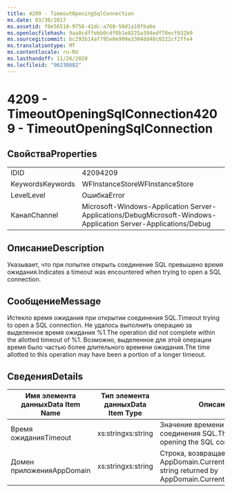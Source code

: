 ```yaml
---
title: 4209 - TimeoutOpeningSqlConnection
ms.date: 03/30/2017
ms.assetid: f0e56518-9758-41dc-a760-50d1a10fba6e
ms.openlocfilehash: 9aa8cdffebb0cdf8b1e8225a394edf78ecf032b9
ms.sourcegitcommit: bc293b14af795e0e999e3304dd40c0222cf2ffe4
ms.translationtype: MT
ms.contentlocale: ru-RU
ms.lasthandoff: 11/26/2020
ms.locfileid: "96238682"
---
```

# <a name="4209---timeoutopeningsqlconnection"></a><span data-ttu-id="5fda3-102">4209 - TimeoutOpeningSqlConnection</span><span class="sxs-lookup"><span data-stu-id="5fda3-102">4209 - TimeoutOpeningSqlConnection</span></span>

## <a name="properties"></a><span data-ttu-id="5fda3-103">Свойства</span><span class="sxs-lookup"><span data-stu-id="5fda3-103">Properties</span></span>  
  
|||  
|-|-|  
|<span data-ttu-id="5fda3-104">ID</span><span class="sxs-lookup"><span data-stu-id="5fda3-104">ID</span></span>|<span data-ttu-id="5fda3-105">4209</span><span class="sxs-lookup"><span data-stu-id="5fda3-105">4209</span></span>|  
|<span data-ttu-id="5fda3-106">Keywords</span><span class="sxs-lookup"><span data-stu-id="5fda3-106">Keywords</span></span>|<span data-ttu-id="5fda3-107">WFInstanceStore</span><span class="sxs-lookup"><span data-stu-id="5fda3-107">WFInstanceStore</span></span>|  
|<span data-ttu-id="5fda3-108">Level</span><span class="sxs-lookup"><span data-stu-id="5fda3-108">Level</span></span>|<span data-ttu-id="5fda3-109">Ошибка</span><span class="sxs-lookup"><span data-stu-id="5fda3-109">Error</span></span>|  
|<span data-ttu-id="5fda3-110">Канал</span><span class="sxs-lookup"><span data-stu-id="5fda3-110">Channel</span></span>|<span data-ttu-id="5fda3-111">Microsoft-Windows-Application Server-Applications/Debug</span><span class="sxs-lookup"><span data-stu-id="5fda3-111">Microsoft-Windows-Application Server-Applications/Debug</span></span>|  
  
## <a name="description"></a><span data-ttu-id="5fda3-112">Описание</span><span class="sxs-lookup"><span data-stu-id="5fda3-112">Description</span></span>  

 <span data-ttu-id="5fda3-113">Указывает, что при попытке открыть соединение SQL превышено время ожидания.</span><span class="sxs-lookup"><span data-stu-id="5fda3-113">Indicates a timeout was encountered when trying to open a SQL connection.</span></span>  
  
## <a name="message"></a><span data-ttu-id="5fda3-114">Сообщение</span><span class="sxs-lookup"><span data-stu-id="5fda3-114">Message</span></span>  

 <span data-ttu-id="5fda3-115">Истекло время ожидания при открытии соединения SQL.</span><span class="sxs-lookup"><span data-stu-id="5fda3-115">Timeout trying to open a SQL connection.</span></span> <span data-ttu-id="5fda3-116">Не удалось выполнить операцию за выделенное время ожидания %1.</span><span class="sxs-lookup"><span data-stu-id="5fda3-116">The operation did not complete within the allotted timeout of %1.</span></span> <span data-ttu-id="5fda3-117">Возможно, выделенное для этой операции время было частью более длительного времени ожидания.</span><span class="sxs-lookup"><span data-stu-id="5fda3-117">The time allotted to this operation may have been a portion of a longer timeout.</span></span>  
  
## <a name="details"></a><span data-ttu-id="5fda3-118">Сведения</span><span class="sxs-lookup"><span data-stu-id="5fda3-118">Details</span></span>  
  
|<span data-ttu-id="5fda3-119">Имя элемента данных</span><span class="sxs-lookup"><span data-stu-id="5fda3-119">Data Item Name</span></span>|<span data-ttu-id="5fda3-120">Тип элемента данных</span><span class="sxs-lookup"><span data-stu-id="5fda3-120">Data Item Type</span></span>|<span data-ttu-id="5fda3-121">Описание</span><span class="sxs-lookup"><span data-stu-id="5fda3-121">Description</span></span>|  
|--------------------|--------------------|-----------------|  
|<span data-ttu-id="5fda3-122">Время ожидания</span><span class="sxs-lookup"><span data-stu-id="5fda3-122">Timeout</span></span>|<span data-ttu-id="5fda3-123">xs:string</span><span class="sxs-lookup"><span data-stu-id="5fda3-123">xs:string</span></span>|<span data-ttu-id="5fda3-124">Значение времени ожидания для открытия соединения SQL.</span><span class="sxs-lookup"><span data-stu-id="5fda3-124">The timeout value for opening the SQL connection.</span></span>|  
|<span data-ttu-id="5fda3-125">Домен приложения</span><span class="sxs-lookup"><span data-stu-id="5fda3-125">AppDomain</span></span>|<span data-ttu-id="5fda3-126">xs:string</span><span class="sxs-lookup"><span data-stu-id="5fda3-126">xs:string</span></span>|<span data-ttu-id="5fda3-127">Строка, возвращаемая AppDomain.CurrentDomain.FriendlyName.</span><span class="sxs-lookup"><span data-stu-id="5fda3-127">The string returned by AppDomain.CurrentDomain.FriendlyName.</span></span>|
